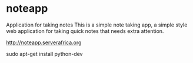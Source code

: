 # noteapp
Application for taking  notes
This is a simple note taking app, a simple style web application for taking quick notes that needs extra attention.

http://noteapp.serverafrica.org

sudo apt-get install python-dev



